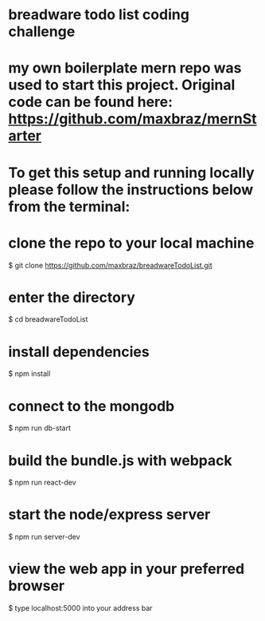 # breadware todo list coding challenge
# my own boilerplate mern repo was used to start this project.  Original code can be found here: https://github.com/maxbraz/mernStarter

# To get this setup and running locally please follow the instructions below from the terminal:

# clone the repo to your local machine
$ git clone https://github.com/maxbraz/breadwareTodoList.git

# enter the directory
$ cd breadwareTodoList

# install dependencies
$ npm install

# connect to the mongodb
$ npm run db-start

# build the bundle.js with webpack
$ npm run react-dev

# start the node/express server
$ npm run server-dev

# view the web app in your preferred browser
$ type localhost:5000 into your address bar